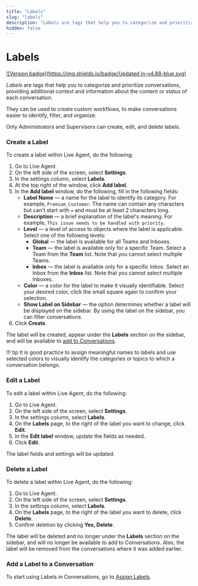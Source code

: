```yaml
---
title: "Labels" 
slug: "labels"
description: "Labels are tags that help you to categorize and prioritize conversations, providing additional context and information about the content or status of each conversation."
hidden: false 
---
```

# Labels

[![Version badge](https://img.shields.io/badge/Updated in-v4.88-blue.svg)](../../release-notes/4.88.md)

_Labels_ are tags that help you to categorize and prioritize conversations, providing additional context and information about the content or status of each conversation.

They can be used to create custom workflows, to make conversations easier to identify, filter, and organize.

Only Administrators and Supervisors can create, edit, and delete labels.

### Create a Label

To create a label within Live Agent, do the following:

1. Go to Live Agent.
2. On the left side of the screen, select **Settings**.
3. In the settings column, select **Labels**.
4. At the top right of the window, click **Add label**.
5. In the **Add label** window, do the following, fill in the following fields:
    - **Label Name** — a name for the label to identify its category. For example, `Premium_Customer`. The name can contain any characters but can't start with `=` and must be at least 2 characters long.    
    - **Description** — a brief explanation of the label's meaning. For example, `This issue needs to be handled with priority`.  
    - **Level** — a level of access to objects where the label is applicable. Select one of the following levels: 
        - **Global** — the label is available for all Teams and Inboxes. 
        - **Team** — the label is available only for a specific Team. Select a Team from the **Team** list. Note that you cannot select multiple Teams.
        - **Inbox** — the label is available only for a specific Inbox. Select an Inbox from the **Inbox** list. Note that you cannot select multiple Inboxes.
    - **Color** — a color for the label to make it visually identifiable. Select your desired color, click the small square again to confirm your selection.
    - **Show Label on Sidebar** — the option determines whether a label will be displayed on the sidebar. By using the label on the sidebar, you can filter conversations.
6. Click **Create**.

The label will be created, appear under the **Labels** section on the sidebar, and will be available to [add to Conversations](#add-a-label-to-a-conversation).

!!! tip
    It is good practice to assign meaningful names to labels and use selected colors to visually identify the categories or topics to which a conversation belongs.

### Edit a Label

To edit a label within Live Agent, do the following:

1. Go to Live Agent.
2. On the left side of the screen, select **Settings**.
3. In the settings column, select **Labels**.
4. On the **Labels** page, to the right of the label you want to change, click **Edit**. 
5. In the **Edit label** window, update the fields as needed.
6. Click **Edit**.

The label fields and settings will be updated.

### Delete a Label

To delete a label within Live Agent, do the following:

1. Go to Live Agent.
2. On the left side of the screen, select **Settings**.
3. In the settings column, select **Labels**.
4. On the **Labels** page, to the right of the label you want to delete, click **Delete**.
5. Confirm deletion by clicking **Yes, Delete**.

The label will be deleted and no longer under the **Labels** section on the sidebar, and will no longer be available to add to Conversations. Also, the label will be removed from the conversations where it was added earlier.

### Add a Label to a Conversation

To start using Labels in Conversations, go to [Assign Labels](./../conversation/assign-conversations.md#assign-labels).
